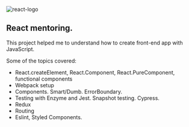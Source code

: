 ![react-logo](https://upload.wikimedia.org/wikipedia/commons/a/a7/React-icon.svg)
## React mentoring. 
This project helped me to understand how to create front-end app with JavaScript.

Some of the topics covered:

- React.createElement, React.Component, React.PureComponent, functional components
- Webpack setup
- Components. Smart/Dumb. ErrorBoundary.
- Testing with Enzyme and Jest. Snapshot testing. Cypress.
- Redux
- Routing
- Eslint, Styled Components.
